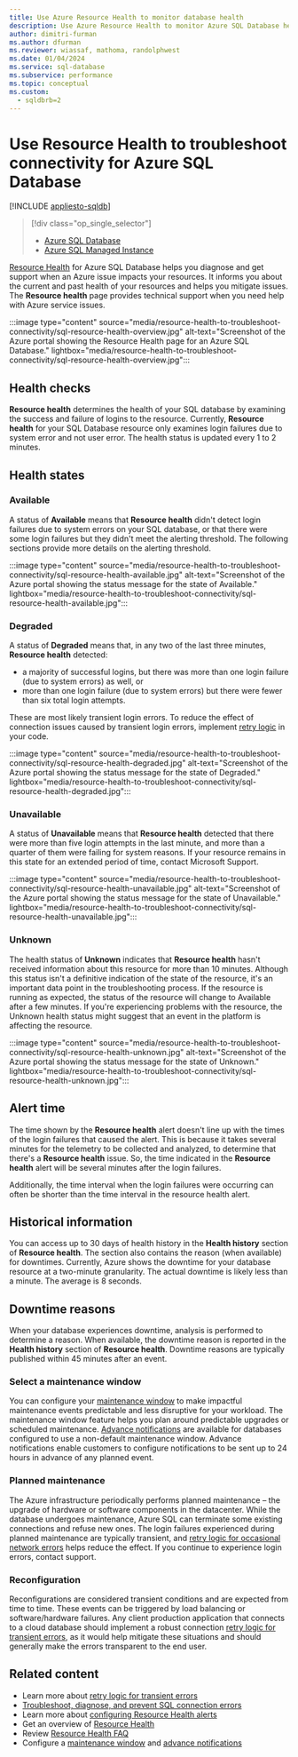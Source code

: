 ```yaml
---
title: Use Azure Resource Health to monitor database health
description: Use Azure Resource Health to monitor Azure SQL Database health, helps you diagnose and get support when an Azure issue impacts your resources.
author: dimitri-furman
ms.author: dfurman
ms.reviewer: wiassaf, mathoma, randolphwest
ms.date: 01/04/2024
ms.service: sql-database
ms.subservice: performance
ms.topic: conceptual
ms.custom:
  - sqldbrb=2
---
```

# Use Resource Health to troubleshoot connectivity for Azure SQL Database

[!INCLUDE [appliesto-sqldb](../includes/appliesto-sqldb.md)]

> [!div class="op_single_selector"]
> - [Azure SQL Database](resource-health-to-troubleshoot-connectivity.md?view=azuresql-db&preserve-view=true)
> - [Azure SQL Managed Instance](../managed-instance/resource-health-to-troubleshoot-connectivity.md?view=azuresql-mi&preserve-view=true)

[Resource Health](/azure/service-health/resource-health-overview#get-started) for Azure SQL Database helps you diagnose and get support when an Azure issue impacts your resources. It informs you about the current and past health of your resources and helps you mitigate issues. The **Resource health** page provides technical support when you need help with Azure service issues.

:::image type="content" source="media/resource-health-to-troubleshoot-connectivity/sql-resource-health-overview.jpg" alt-text="Screenshot of the Azure portal showing the Resource Health page for an Azure SQL Database." lightbox="media/resource-health-to-troubleshoot-connectivity/sql-resource-health-overview.jpg":::

## Health checks

**Resource health** determines the health of your SQL database by examining the success and failure of logins to the resource. Currently, **Resource health** for your SQL Database resource only examines login failures due to system error and not user error. The health status is updated every 1 to 2 minutes.

## Health states

### Available

A status of **Available** means that **Resource health** didn't detect login failures due to system errors on your SQL database, or that there were some login failures but they didn't meet the alerting threshold. The following sections provide more details on the alerting threshold.

:::image type="content" source="media/resource-health-to-troubleshoot-connectivity/sql-resource-health-available.jpg" alt-text="Screenshot of the Azure portal showing the status message for the state of Available." lightbox="media/resource-health-to-troubleshoot-connectivity/sql-resource-health-available.jpg":::

### Degraded

A status of **Degraded** means that, in any two of the last three minutes, **Resource health** detected:

- a majority of successful logins, but there was more than one login failure (due to system errors) as well, or
- more than one login failure (due to system errors) but there were fewer than six total login attempts.

These are most likely transient login errors. To reduce the effect of connection issues caused by transient login errors, implement [retry logic](troubleshoot-common-connectivity-issues.md#retry-logic-for-transient-errors) in your code.

:::image type="content" source="media/resource-health-to-troubleshoot-connectivity/sql-resource-health-degraded.jpg" alt-text="Screenshot of the Azure portal showing the status message for the state of Degraded." lightbox="media/resource-health-to-troubleshoot-connectivity/sql-resource-health-degraded.jpg":::

### Unavailable

A status of **Unavailable** means that **Resource health** detected that there were more than five login attempts in the last minute, and more than a quarter of them were failing for system reasons. If your resource remains in this state for an extended period of time, contact Microsoft Support.

:::image type="content" source="media/resource-health-to-troubleshoot-connectivity/sql-resource-health-unavailable.jpg" alt-text="Screenshot of the Azure portal showing the status message for the state of Unavailable." lightbox="media/resource-health-to-troubleshoot-connectivity/sql-resource-health-unavailable.jpg":::

### Unknown

The health status of **Unknown** indicates that **Resource health** hasn't received information about this resource for more than 10 minutes. Although this status isn't a definitive indication of the state of the resource, it's an important data point in the troubleshooting process. If the resource is running as expected, the status of the resource will change to Available after a few minutes. If you're experiencing problems with the resource, the Unknown health status might suggest that an event in the platform is affecting the resource.

:::image type="content" source="media/resource-health-to-troubleshoot-connectivity/sql-resource-health-unknown.jpg" alt-text="Screenshot of the Azure portal showing the status message for the state of Unknown." lightbox="media/resource-health-to-troubleshoot-connectivity/sql-resource-health-unknown.jpg":::

## Alert time

The time shown by the **Resource health** alert doesn't line up with the times of the login failures that caused the alert. This is because it takes several minutes for the telemetry to be collected and analyzed, to determine that there's a **Resource health** issue. So, the time indicated in the **Resource health** alert will be several minutes after the login failures.

Additionally, the time interval when the login failures were occurring can often be shorter than the time interval in the resource health alert.

## Historical information

You can access up to 30 days of health history in the **Health history** section of **Resource health**. The section also contains the reason (when available) for downtimes. Currently, Azure shows the downtime for your database resource at a two-minute granularity. The actual downtime is likely less than a minute. The average is 8 seconds.

## Downtime reasons

When your database experiences downtime, analysis is performed to determine a reason. When available, the downtime reason is reported in the **Health history** section of **Resource health**. Downtime reasons are typically published within 45 minutes after an event.

### Select a maintenance window

You can configure your [maintenance window](maintenance-window.md?view=azuresql-db&preserve-view=true) to make impactful maintenance events predictable and less disruptive for your workload. The maintenance window feature helps you plan around predictable upgrades or scheduled maintenance. [Advance notifications](advance-notifications.md?view=azuresql-db&preserve-view=true) are available for databases configured to use a non-default maintenance window. Advance notifications enable customers to configure notifications to be sent up to 24 hours in advance of any planned event.

### Planned maintenance

The Azure infrastructure periodically performs planned maintenance – the upgrade of hardware or software components in the datacenter. While the database undergoes maintenance, Azure SQL can terminate some existing connections and refuse new ones. The login failures experienced during planned maintenance are typically transient, and [retry logic for occasional network errors](troubleshoot-common-connectivity-issues.md#retry-logic-for-transient-errors) helps reduce the effect. If you continue to experience login errors, contact support.

### Reconfiguration

Reconfigurations are considered transient conditions and are expected from time to time. These events can be triggered by load balancing or software/hardware failures. Any client production application that connects to a cloud database should implement a robust connection [retry logic for transient errors](troubleshoot-common-connectivity-issues.md#retry-logic-for-transient-errors), as it would help mitigate these situations and should generally make the errors transparent to the end user.

## Related content

- Learn more about [retry logic for transient errors](troubleshoot-common-connectivity-issues.md#retry-logic-for-transient-errors)
- [Troubleshoot, diagnose, and prevent SQL connection errors](troubleshoot-common-connectivity-issues.md?view=azuresql-db&preserve-view=true)
- Learn more about [configuring Resource Health alerts](/azure/service-health/resource-health-alert-arm-template-guide)
- Get an overview of [Resource Health](/azure/service-health/resource-health-overview)
- Review [Resource Health FAQ](/azure/service-health/resource-health-faq)
- Configure a [maintenance window](maintenance-window.md?view=azuresql-db&preserve-view=true) and [advance notifications](advance-notifications.md?view=azuresql-db&preserve-view=true)

